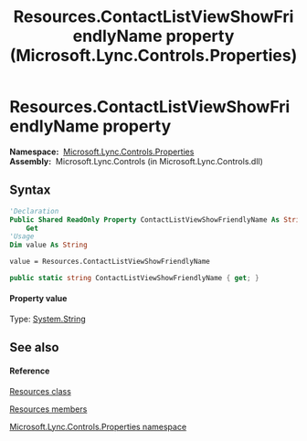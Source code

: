 ﻿---
title: Resources.ContactListViewShowFriendlyName property  (Microsoft.Lync.Controls.Properties)
TOCTitle: 'ContactListViewShowFriendlyName property '
ms:assetid: P:Microsoft.Lync.Controls.Properties.Resources.ContactListViewShowFriendlyName_DI_3_UC_OCS14MrefLyncWPF
ms:mtpsurl: https://msdn.microsoft.com/en-us/library/microsoft.lync.controls.properties.resources.contactlistviewshowfriendlyname_di_3_uc_ocs14mreflyncwpf(v=office.15)
ms:contentKeyID: 48600253
ms.date: 07/28/2014
mtps_version: v=office.15
f1_keywords:
- Microsoft.Lync.Controls.Properties.Resources.ContactListViewShowFriendlyName
dev_langs:
- CSharp
- JScript
- VB
- other
---

# Resources.ContactListViewShowFriendlyName property

**Namespace:**  [Microsoft.Lync.Controls.Properties](microsoft-lync-controls-properties-namespace_1.md)  
**Assembly:**  Microsoft.Lync.Controls (in Microsoft.Lync.Controls.dll)

## Syntax

``` vb
'Declaration
Public Shared ReadOnly Property ContactListViewShowFriendlyName As String
    Get
'Usage
Dim value As String

value = Resources.ContactListViewShowFriendlyName
```

``` csharp
public static string ContactListViewShowFriendlyName { get; }
```

#### Property value

Type: [System.String](http://msdn2.microsoft.com/en-us/library/s1wwdcbf)  

## See also

#### Reference

[Resources class](resources-class-microsoft-lync-controls-properties_1.md)

[Resources members](resources-members-microsoft-lync-controls-properties_1.md)

[Microsoft.Lync.Controls.Properties namespace](microsoft-lync-controls-properties-namespace_1.md)

